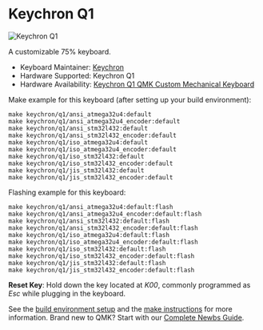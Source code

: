 # Keychron Q1

![Keychron Q1](https://i.imgur.com/BbJNGLY.jpg)

A customizable 75% keyboard.

* Keyboard Maintainer: [Keychron](https://github.com/keychron)
* Hardware Supported: Keychron Q1
* Hardware Availability: [Keychron Q1 QMK Custom Mechanical Keyboard](https://www.keychron.com/products/keychron-q1)

Make example for this keyboard (after setting up your build environment):

    make keychron/q1/ansi_atmega32u4:default
    make keychron/q1/ansi_atmega32u4_encoder:default
    make keychron/q1/ansi_stm32l432:default
    make keychron/q1/ansi_stm32l432_encoder:default
    make keychron/q1/iso_atmega32u4:default
    make keychron/q1/iso_atmega32u4_encoder:default
    make keychron/q1/iso_stm32l432:default
    make keychron/q1/iso_stm32l432_encoder:default
    make keychron/q1/jis_stm32l432:default
    make keychron/q1/jis_stm32l432_encoder:default

Flashing example for this keyboard:

    make keychron/q1/ansi_atmega32u4:default:flash
    make keychron/q1/ansi_atmega32u4_encoder:default:flash
    make keychron/q1/ansi_stm32l432:default:flash
    make keychron/q1/ansi_stm32l432_encoder:default:flash
    make keychron/q1/iso_atmega32u4:default:flash
    make keychron/q1/iso_atmega32u4_encoder:default:flash
    make keychron/q1/iso_stm32l432:default:flash
    make keychron/q1/iso_stm32l432_encoder:default:flash
    make keychron/q1/jis_stm32l432:default:flash
    make keychron/q1/jis_stm32l432_encoder:default:flash

**Reset Key**: Hold down the key located at *K00*, commonly programmed as *Esc* while plugging in the keyboard.

See the [build environment setup](https://docs.qmk.fm/#/getting_started_build_tools) and the [make instructions](https://docs.qmk.fm/#/getting_started_make_guide) for more information. Brand new to QMK? Start with our [Complete Newbs Guide](https://docs.qmk.fm/#/newbs).
